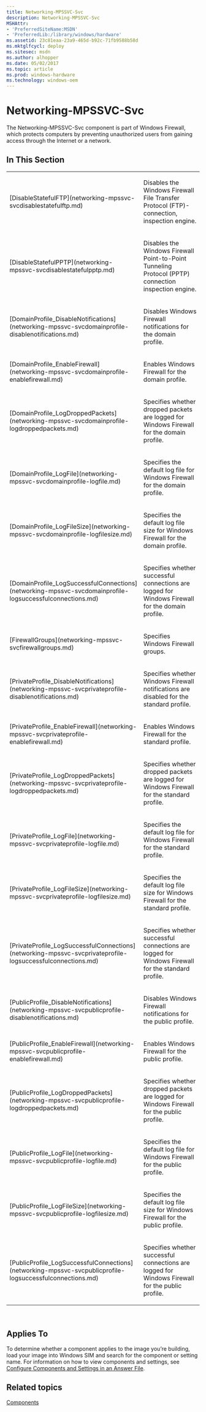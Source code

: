 ```yaml
---
title: Networking-MPSSVC-Svc
description: Networking-MPSSVC-Svc
MSHAttr:
- 'PreferredSiteName:MSDN'
- 'PreferredLib:/library/windows/hardware'
ms.assetid: 23c81eaa-23a9-465d-b92c-71fb9588b58d
ms.mktglfcycl: deploy
ms.sitesec: msdn
ms.author: alhopper
ms.date: 05/02/2017
ms.topic: article
ms.prod: windows-hardware
ms.technology: windows-oem
---
```


# Networking-MPSSVC-Svc


The Networking-MPSSVC-Svc component is part of Windows Firewall, which protects computers by preventing unauthorized users from gaining access through the Internet or a network.

## In This Section


<table>
<colgroup>
<col width="50%" />
<col width="50%" />
</colgroup>
<tbody>
<tr class="odd">
<td><p>[DisableStatefulFTP](networking-mpssvc-svcdisablestatefulftp.md)</p></td>
<td><p>Disables the Windows Firewall File Transfer Protocol (FTP)-connection, inspection engine.</p></td>
</tr>
<tr class="even">
<td><p>[DisableStatefulPPTP](networking-mpssvc-svcdisablestatefulpptp.md)</p></td>
<td><p>Disables the Windows Firewall Point-to-Point Tunneling Protocol (PPTP) connection inspection engine.</p></td>
</tr>
<tr class="odd">
<td><p>[DomainProfile_DisableNotifications](networking-mpssvc-svcdomainprofile-disablenotifications.md)</p></td>
<td><p>Disables Windows Firewall notifications for the domain profile.</p></td>
</tr>
<tr class="even">
<td><p>[DomainProfile_EnableFirewall](networking-mpssvc-svcdomainprofile-enablefirewall.md)</p></td>
<td><p>Enables Windows Firewall for the domain profile.</p></td>
</tr>
<tr class="odd">
<td><p>[DomainProfile_LogDroppedPackets](networking-mpssvc-svcdomainprofile-logdroppedpackets.md)</p></td>
<td><p>Specifies whether dropped packets are logged for Windows Firewall for the domain profile.</p></td>
</tr>
<tr class="even">
<td><p>[DomainProfile_LogFile](networking-mpssvc-svcdomainprofile-logfile.md)</p></td>
<td><p>Specifies the default log file for Windows Firewall for the domain profile.</p></td>
</tr>
<tr class="odd">
<td><p>[DomainProfile_LogFileSize](networking-mpssvc-svcdomainprofile-logfilesize.md)</p></td>
<td><p>Specifies the default log file size for Windows Firewall for the domain profile.</p></td>
</tr>
<tr class="even">
<td><p>[DomainProfile_LogSuccessfulConnections](networking-mpssvc-svcdomainprofile-logsuccessfulconnections.md)</p></td>
<td><p>Specifies whether successful connections are logged for Windows Firewall for the domain profile.</p></td>
</tr>
<tr class="odd">
<td><p>[FirewallGroups](networking-mpssvc-svcfirewallgroups.md)</p></td>
<td><p>Specifies Windows Firewall groups.</p></td>
</tr>
<tr class="even">
<td><p>[PrivateProfile_DisableNotifications](networking-mpssvc-svcprivateprofile-disablenotifications.md)</p></td>
<td><p>Specifies whether Windows Firewall notifications are disabled for the standard profile.</p></td>
</tr>
<tr class="odd">
<td><p>[PrivateProfile_EnableFirewall](networking-mpssvc-svcprivateprofile-enablefirewall.md)</p></td>
<td><p>Enables Windows Firewall for the standard profile.</p></td>
</tr>
<tr class="even">
<td><p>[PrivateProfile_LogDroppedPackets](networking-mpssvc-svcprivateprofile-logdroppedpackets.md)</p></td>
<td><p>Specifies whether dropped packets are logged for Windows Firewall for the standard profile.</p></td>
</tr>
<tr class="odd">
<td><p>[PrivateProfile_LogFile](networking-mpssvc-svcprivateprofile-logfile.md)</p></td>
<td><p>Specifies the default log file for Windows Firewall for the standard profile.</p></td>
</tr>
<tr class="even">
<td><p>[PrivateProfile_LogFileSize](networking-mpssvc-svcprivateprofile-logfilesize.md)</p></td>
<td><p>Specifies the default log file size for Windows Firewall for the standard profile.</p></td>
</tr>
<tr class="odd">
<td><p>[PrivateProfile_LogSuccessfulConnections](networking-mpssvc-svcprivateprofile-logsuccessfulconnections.md)</p></td>
<td><p>Specifies whether successful connections are logged for Windows Firewall for the standard profile.</p></td>
</tr>
<tr class="even">
<td><p>[PublicProfile_DisableNotifications](networking-mpssvc-svcpublicprofile-disablenotifications.md)</p></td>
<td><p>Disables Windows Firewall notifications for the public profile.</p></td>
</tr>
<tr class="odd">
<td><p>[PublicProfile_EnableFirewall](networking-mpssvc-svcpublicprofile-enablefirewall.md)</p></td>
<td><p>Enables Windows Firewall for the public profile.</p></td>
</tr>
<tr class="even">
<td><p>[PublicProfile_LogDroppedPackets](networking-mpssvc-svcpublicprofile-logdroppedpackets.md)</p></td>
<td><p>Specifies whether dropped packets are logged for Windows Firewall for the public profile.</p></td>
</tr>
<tr class="odd">
<td><p>[PublicProfile_LogFile](networking-mpssvc-svcpublicprofile-logfile.md)</p></td>
<td><p>Specifies the default log file for Windows Firewall for the public profile.</p></td>
</tr>
<tr class="even">
<td><p>[PublicProfile_LogFileSize](networking-mpssvc-svcpublicprofile-logfilesize.md)</p></td>
<td><p>Specifies the default log file size for Windows Firewall for the public profile.</p></td>
</tr>
<tr class="odd">
<td><p>[PublicProfile_LogSuccessfulConnections](networking-mpssvc-svcpublicprofile-logsuccessfulconnections.md)</p></td>
<td><p>Specifies whether successful connections are logged for Windows Firewall for the public profile.</p></td>
</tr>
</tbody>
</table>

 

## Applies To


To determine whether a component applies to the image you’re building, load your image into Windows SIM and search for the component or setting name. For information on how to view components and settings, see [Configure Components and Settings in an Answer File](https://msdn.microsoft.com/library/windows/hardware/dn915078).

## Related topics


[Components](components-b-unattend.md)

 

 







